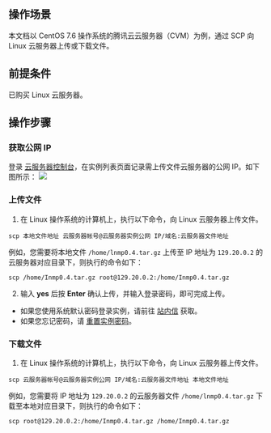 ## 操作场景
本文档以 CentOS 7.6 操作系统的腾讯云云服务器（CVM）为例，通过 SCP 向 Linux 云服务器上传或下载文件。


## 前提条件
已购买 Linux 云服务器。

## 操作步骤
### 获取公网 IP
登录 [云服务器控制台](https://console.cloud.tencent.com/cvm/index)，在实例列表页面记录需上传文件云服务器的公网 IP。如下图所示：
![](https://main.qcloudimg.com/raw/61e6078d313fecda9ffeb8f37b127a42.png)


### 上传文件
1. 在 Linux 操作系统的计算机上，执行以下命令，向 Linux 云服务器上传文件。
```
scp 本地文件地址 云服务器帐号@云服务器实例公网 IP/域名:云服务器文件地址
```
例如，您需要将本地文件 `/home/lnmp0.4.tar.gz` 上传至 IP 地址为 `129.20.0.2` 的云服务器对应目录下，则执行的命令如下：
```
scp /home/Inmp0.4.tar.gz root@129.20.0.2:/home/Inmp0.4.tar.gz
```
2. 输入 **yes** 后按 **Enter** 确认上传，并输入登录密码，即可完成上传。
 - 如果您使用系统默认密码登录实例，请前往 [站内信](https://console.cloud.tencent.com/message) 获取。
 - 如果您忘记密码，请 [重置实例密码](https://cloud.tencent.com/document/product/213/16566)。

### 下载文件
1. 在 Linux 操作系统的计算机上，执行以下命令，向 Linux 云服务器上传文件。
```
scp 云服务器帐号@云服务器实例公网 IP/域名:云服务器文件地址 本地文件地址 
```
例如，您需要将 IP 地址为 `129.20.0.2` 的云服务器文件 `/home/lnmp0.4.tar.gz` 下载至本地对应目录下，则执行的命令如下：
```
scp root@129.20.0.2:/home/Inmp0.4.tar.gz /home/Inmp0.4.tar.gz
```
